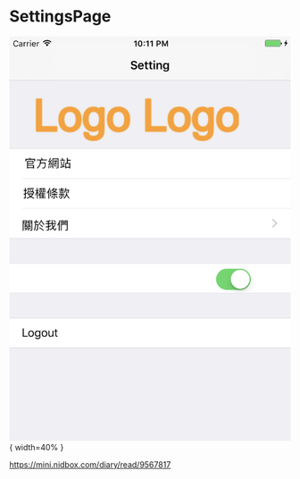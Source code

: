 # SettingsPage

![alt text](https://github.com/hellofire/SettingsPage/blob/master/%E8%9E%A2%E5%B9%95%E5%BF%AB%E7%85%A7%202017-05-29%20%E4%B8%8B%E5%8D%8810.11.14.png){ width=40% }

https://mini.nidbox.com/diary/read/9567817

